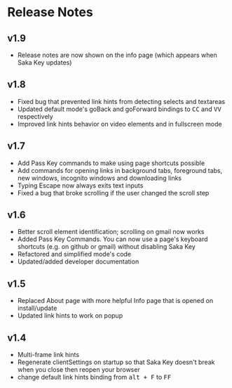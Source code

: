 # Release Notes

## v1.9

* Release notes are now shown on the info page (which appears when Saka Key updates)

## v1.8

* Fixed bug that prevented link hints from detecting selects and textareas
* Updated default mode's goBack and goForward bindings to <kbd>C</kbd><kbd>C</kbd> and <kbd>V</kbd><kbd>V</kbd> respectively
* Improved link hints behavior on video elements and in fullscreen mode

## v1.7

* Add Pass Key commands to make using page shortcuts possible
* Add commands for opening links in background tabs, foreground tabs, new windows, incognito windows and downloading links
* Typing Escape now always exits text inputs
* Fixed a bug that broke scrolling if the user changed the scroll step

## v1.6

* Better scroll element identification; scrolling on gmail now works
* Added Pass Key Commands. You can now use a page's keyboard shortcuts (e.g. on github or gmail) without disabling Saka Key
* Refactored and simplified mode's code
* Updated/added developer documentation

## v1.5

* Replaced About page with more helpful Info page that is opened on install/update
* Updated link hints to work on popup

## v1.4

* Multi-frame link hints
* Regenerate clientSettings on startup so that Saka Key doesn't break when you close then reopen your browser
* change default link hints binding from <kbd>alt + F</kbd> to <kbd>F</kbd><kbd>F</kbd> 